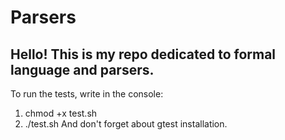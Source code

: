 # Parsers
## Hello! This is my repo dedicated to formal language and parsers.
To run the tests, write in the console: 
1) chmod +x test.sh 
2) ./test.sh
And don't forget about gtest installation.
